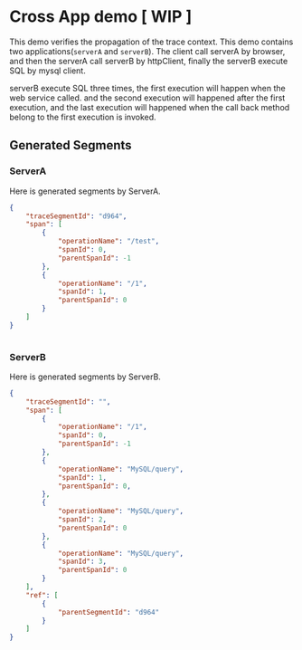 # Cross App demo [ WIP ]

This demo verifies the propagation of the trace context. This demo contains two applications(`serverA` and `serverB`).
The client call serverA by browser, and then the serverA call serverB by httpClient, finally the serverB execute SQL by mysql client.

serverB execute SQL three times, the first execution will happen when the web service called. and the second execution will happened
after the first execution, and the last execution will happened when the call back method belong to the first execution is invoked.

## Generated Segments

### ServerA

Here is generated segments by ServerA.
```json
{
    "traceSegmentId": "d964",
    "span": [
        {
            "operationName": "/test",
            "spanId": 0,
            "parentSpanId": -1
        },
        {
            "operationName": "/1",
            "spanId": 1,
            "parentSpanId": 0
        }
    ]
}
    
```

### ServerB

Here is generated segments by ServerB.
```json
{
    "traceSegmentId": "",
    "span": [
        {
            "operationName": "/1",
            "spanId": 0,
            "parentSpanId": -1
        },
        {
            "operationName": "MySQL/query",
            "spanId": 1,
            "parentSpanId": 0,
        },
        {
            "operationName": "MySQL/query",
            "spanId": 2,
            "parentSpanId": 0
        },
        {
            "operationName": "MySQL/query",
            "spanId": 3,
            "parentSpanId": 0
        }
    ],
    "ref": [
        {
            "parentSegmentId": "d964"
        }
    ]
}
```
